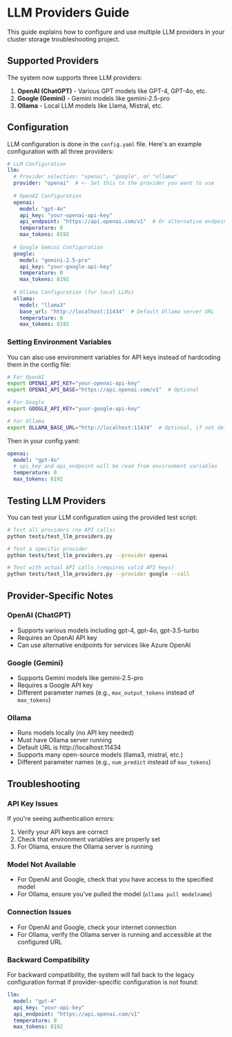 # LLM Providers Guide

This guide explains how to configure and use multiple LLM providers in your cluster storage troubleshooting project.

## Supported Providers

The system now supports three LLM providers:

1. **OpenAI (ChatGPT)** - Various GPT models like GPT-4, GPT-4o, etc.
2. **Google (Gemini)** - Gemini models like gemini-2.5-pro
3. **Ollama** - Local LLM models like Llama, Mistral, etc.

## Configuration

LLM configuration is done in the `config.yaml` file. Here's an example configuration with all three providers:

```yaml
# LLM Configuration
llm:
  # Provider selection: "openai", "google", or "ollama"
  provider: "openai"  # <- Set this to the provider you want to use
  
  # OpenAI Configuration
  openai:
    model: "gpt-4o"
    api_key: "your-openai-api-key"
    api_endpoint: "https://api.openai.com/v1"  # Or alternative endpoint
    temperature: 0
    max_tokens: 8192
  
  # Google Gemini Configuration
  google:
    model: "gemini-2.5-pro"
    api_key: "your-google-api-key"
    temperature: 0
    max_tokens: 8192
  
  # Ollama Configuration (for local LLMs)
  ollama:
    model: "llama3"
    base_url: "http://localhost:11434"  # Default Ollama server URL
    temperature: 0
    max_tokens: 8192
```

### Setting Environment Variables

You can also use environment variables for API keys instead of hardcoding them in the config file:

```bash
# For OpenAI
export OPENAI_API_KEY="your-openai-api-key"
export OPENAI_API_BASE="https://api.openai.com/v1"  # Optional

# For Google
export GOOGLE_API_KEY="your-google-api-key"

# For Ollama
export OLLAMA_BASE_URL="http://localhost:11434"  # Optional, if not default
```

Then in your config.yaml:

```yaml
openai:
  model: "gpt-4o"
  # api_key and api_endpoint will be read from environment variables
  temperature: 0
  max_tokens: 8192
```

## Testing LLM Providers

You can test your LLM configuration using the provided test script:

```bash
# Test all providers (no API calls)
python tests/test_llm_providers.py

# Test a specific provider
python tests/test_llm_providers.py --provider openai

# Test with actual API calls (requires valid API keys)
python tests/test_llm_providers.py --provider google --call
```

## Provider-Specific Notes

### OpenAI (ChatGPT)

- Supports various models including gpt-4, gpt-4o, gpt-3.5-turbo
- Requires an OpenAI API key
- Can use alternative endpoints for services like Azure OpenAI

### Google (Gemini)

- Supports Gemini models like gemini-2.5-pro
- Requires a Google API key
- Different parameter names (e.g., `max_output_tokens` instead of `max_tokens`)

### Ollama

- Runs models locally (no API key needed)
- Must have Ollama server running
- Default URL is http://localhost:11434
- Supports many open-source models (llama3, mistral, etc.)
- Different parameter names (e.g., `num_predict` instead of `max_tokens`)

## Troubleshooting

### API Key Issues

If you're seeing authentication errors:

1. Verify your API keys are correct
2. Check that environment variables are properly set
3. For Ollama, ensure the Ollama server is running

### Model Not Available

- For OpenAI and Google, check that you have access to the specified model
- For Ollama, ensure you've pulled the model (`ollama pull modelname`)

### Connection Issues

- For OpenAI and Google, check your internet connection
- For Ollama, verify the Ollama server is running and accessible at the configured URL

### Backward Compatibility

For backward compatibility, the system will fall back to the legacy configuration format if provider-specific configuration is not found:

```yaml
llm:
  model: "gpt-4"
  api_key: "your-api-key" 
  api_endpoint: "https://api.openai.com/v1"
  temperature: 0
  max_tokens: 8192
```
